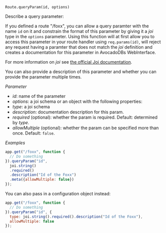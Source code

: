 


`Route.queryParam(id, options)`

Describe a query parameter:

If you defined a route "/foxx", you can allow a query paramter with the
name `id` on it and constrain the format of this parameter by giving it a *joi* type in the `options` parameter.
Using this function will at first allow you to access this parameter in your
route handler using `req.params(id)`, will reject any request having a paramter
that does not match the *joi* definition and creates a documentation for this
parameter in AvocadoDBs WebInterface.

For more information on *joi* see [the official Joi documentation](https://github.com/spumko/joi).

You can also provide a description of this parameter and
whether you can provide the parameter multiple times.

*Parameter*

* *id*: name of the parameter
* *options*: a joi schema or an object with the following properties:
 * *type*: a joi schema
 * *description*: documentation description for this param.
 * *required* (optional): whether the param is required. Default: determined by *type*.
 * *allowMultiple* (optional): whether the param can be specified more than once. Default: `false`.

*Examples*

```js
app.get("/foxx", function {
  // Do something
}).queryParam("id",
  joi.string()
  .required()
  .description("Id of the Foxx")
  .meta({allowMultiple: false})
});
```

You can also pass in a configuration object instead:

```js
app.get("/foxx", function {
  // Do something
}).queryParam("id", {
  type: joi.string().required().description("Id of the Foxx"),
  allowMultiple: false
});
```

